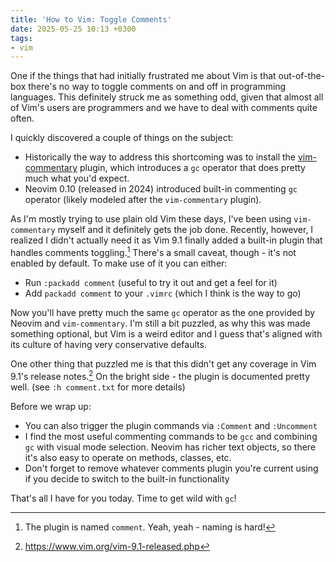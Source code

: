 ```yaml
---
title: 'How to Vim: Toggle Comments'
date: 2025-05-25 10:13 +0300
tags:
- vim
---
```


One if the things that had initially frustrated me about Vim is
that out-of-the-box there's no way to toggle comments on and off
in programming languages. This definitely struck me as something odd,
given that almost all of Vim's users are programmers and we have to
deal with comments quite often.

I quickly discovered a couple of things on the subject:

- Historically the way to address this shortcoming was to install the
  [vim-commentary](https://github.com/tpope/vim-commentary) plugin, which
  introduces a `gc` operator that does pretty much what you'd expect.
- Neovim 0.10 (released in 2024) introduced built-in commenting `gc` operator
  (likely modeled after the `vim-commentary` plugin).

As I'm mostly trying to use plain old Vim these days, I've been using
`vim-commentary` myself and it definitely gets the job done. Recently,
however, I realized I didn't actually need it as Vim 9.1 finally added
a built-in plugin that handles comments toggling.[^1] There's a small
caveat, though - it's not enabled by default. To make use of it
you can either:

- Run `:packadd comment` (useful to try it out and get a feel for it)
- Add `packadd comment` to your `.vimrc` (which I think is the way to go)

Now you'll have pretty much the same `gc` operator as the one provided by
Neovim and `vim-commentary`. I'm still a bit puzzled, as why this was made
something optional, but Vim is a weird editor and I guess that's aligned
with its culture of having very conservative defaults.

One other thing that puzzled me is that this didn't get any coverage in
Vim 9.1's release notes.[^2] On the bright side - the plugin is documented
pretty well. (see `:h comment.txt` for more details)

Before we wrap up:

- You can also trigger the plugin commands via `:Comment` and `:Uncomment`
- I find the most useful commenting commands to be `gcc` and combining `gc`
  with visual mode selection.  Neovim has richer text objects, so there it's
  also easy to operate on methods, classes, etc.
- Don't forget to remove whatever comments plugin you're current using if you
  decide to switch to the built-in functionality

That's all I have for you today. Time to get wild with `gc`!

[^1]: The plugin is named `comment`. Yeah, yeah - naming is hard!
[^2]: <https://www.vim.org/vim-9.1-released.php>
